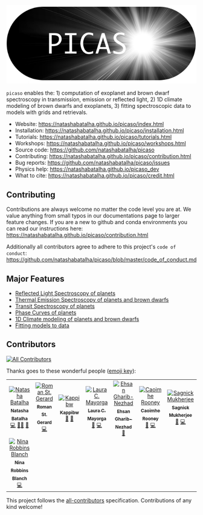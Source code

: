 
![Logo](docs/logo.png)


`picaso` enables the: 1) computation of exoplanet and brown dwarf spectroscopy in transmission, emission or reflected light, 2) 1D climate modeling of brown dwarfs and exoplanets, 3) fitting spectroscopic data to models with grids and retrievals.

- Website: https://natashabatalha.github.io/picaso/index.html 
- Installation: https://natashabatalha.github.io/picaso/installation.html
- Tutorials: https://natashabatalha.github.io/picaso/tutorials.html
- Workshops: https://natashabatalha.github.io/picaso/workshops.html
- Source code: https://github.com/natashabatalha/picaso
- Contributing: https://natashabatalha.github.io/picaso/contribution.html
- Bug reports: https://github.com/natashabatalha/picaso/issues
- Physics help: https://natashabatalha.github.io/picaso_dev 
- What to cite: https://natashabatalha.github.io/picaso/credit.html 



## Contributing

Contributions are always welcome no matter the code level you are at. We value anything from small typos in our documentations page to larger feature changes. If you are a new to github and conda environments you can read our instructions here: https://natashabatalha.github.io/picaso/contribution.html

Additionally all contributors agree to adhere to this project's `code of conduct`: https://github.com/natashabatalha/picaso/blob/master/code_of_conduct.md



## Major Features

- [Reflected Light Spectroscopy of planets](https://natashabatalha.github.io/picaso/notebooks/1_GetStarted.html)
- [Thermal Emission Spectroscopy of planets and brown dwarfs](https://natashabatalha.github.io/picaso/tutorials.html#basics-of-thermal-emission)
- [Transit Spectroscopy of planets](https://natashabatalha.github.io/picaso/notebooks/5_AddingTransitSpectrum.html)
- [Phase Curves of planets](https://natashabatalha.github.io/picaso/notebooks/9e_PhaseCurves.html)
- [1D Climate modeling of planets and brown dwarfs](https://natashabatalha.github.io/picaso/notebooks/climate/12a_BrownDwarf.html)
- [Fitting models to data](https://natashabatalha.github.io/picaso/notebooks/fitdata/GridSearch.html)

## Contributors

<!-- ALL-CONTRIBUTORS-BADGE:START - Do not remove or modify this section -->
[![All Contributors](https://img.shields.io/badge/all_contributors-8-orange.svg?style=flat-square)](#contributors-)
<!-- ALL-CONTRIBUTORS-BADGE:END -->

Thanks goes to these wonderful people ([emoji key](https://allcontributors.org/docs/en/emoji-key)):
<!-- ALL-CONTRIBUTORS-LIST:START - Do not remove or modify this section -->
<!-- prettier-ignore-start -->
<!-- markdownlint-disable -->
<table>
  <tbody>
    <tr>
      <td align="center"><a href="http://natashabatalha.github.io"><img src="https://avatars.githubusercontent.com/u/6554465?v=4?s=100" width="100px;" alt="Natasha Batalha"/><br /><sub><b>Natasha Batalha</b></sub></a><br /><a href="https://github.com/natashabatalha/picaso/commits?author=natashabatalha" title="Code">💻</a> <a href="#mentoring-natashabatalha" title="Mentoring">🧑‍🏫</a> <a href="#maintenance-natashabatalha" title="Maintenance">🚧</a></td>
      <td align="center"><a href="https://github.com/Rangertreaty33"><img src="https://avatars.githubusercontent.com/u/106419391?v=4?s=100" width="100px;" alt="Roman St. Gerard"/><br /><sub><b>Roman St. Gerard</b></sub></a><br /><a href="https://github.com/natashabatalha/picaso/commits?author=Rangertreaty33" title="Code">💻</a></td>
      <td align="center"><a href="http://www.thinkkappi.com"><img src="https://avatars.githubusercontent.com/u/4071244?v=4?s=100" width="100px;" alt="Kappibw"/><br /><sub><b>Kappibw</b></sub></a><br /><a href="https://github.com/natashabatalha/picaso/issues?q=author%3AKappibw" title="Bug reports">🐛</a> <a href="https://github.com/natashabatalha/picaso/commits?author=Kappibw" title="Documentation">📖</a></td>
      <td align="center"><a href="https://github.com/lcmayor"><img src="https://avatars.githubusercontent.com/u/13788703?v=4?s=100" width="100px;" alt="Laura C. Mayorga"/><br /><sub><b>Laura C. Mayorga</b></sub></a><br /><a href="https://github.com/natashabatalha/picaso/issues?q=author%3Alcmayor" title="Bug reports">🐛</a> <a href="https://github.com/natashabatalha/picaso/commits?author=lcmayor" title="Code">💻</a></td>
      <td align="center"><a href="https://www.linkedin.com/in/ehsan-gharib-nezhad/"><img src="https://avatars.githubusercontent.com/u/22139918?v=4?s=100" width="100px;" alt="Ehsan Gharib-Nezhad"/><br /><sub><b>Ehsan Gharib-Nezhad</b></sub></a><br /><a href="#data-EhsanGharibNezhad" title="Data">🔣</a></td>
      <td align="center"><a href="https://github.com/caoimherooney11"><img src="https://avatars.githubusercontent.com/u/24413015?v=4?s=100" width="100px;" alt="Caoimhe Rooney"/><br /><sub><b>Caoimhe Rooney</b></sub></a><br /><a href="#research-caoimherooney11" title="Research">🔬</a> <a href="https://github.com/natashabatalha/picaso/commits?author=caoimherooney11" title="Code">💻</a></td>
      <td align="center"><a href="https://github.com/sagnickm"><img src="https://avatars.githubusercontent.com/u/55552916?v=4?s=100" width="100px;" alt="Sagnick Mukherjee"/><br /><sub><b>Sagnick Mukherjee</b></sub></a><br /><a href="#research-sagnickm" title="Research">🔬</a> <a href="https://github.com/natashabatalha/picaso/commits?author=sagnickm" title="Code">💻</a></td>
    </tr>
    <tr>
      <td align="center"><a href="https://github.com/ninarobbins"><img src="https://avatars.githubusercontent.com/u/43654406?v=4?s=100" width="100px;" alt="Nina Robbins Blanch"/><br /><sub><b>Nina Robbins Blanch</b></sub></a><br /><a href="https://github.com/natashabatalha/picaso/commits?author=ninarobbins" title="Code">💻</a></td>
    </tr>
  </tbody>
</table>

<!-- markdownlint-restore -->
<!-- prettier-ignore-end -->

<!-- ALL-CONTRIBUTORS-LIST:END -->

<!-- ALL-CONTRIBUTORS-LIST:START - Do not remove or modify this section -->
<!-- prettier-ignore-start -->
<!-- markdownlint-disable -->

<!-- markdownlint-restore -->
<!-- prettier-ignore-end -->

<!-- ALL-CONTRIBUTORS-LIST:END -->

This project follows the [all-contributors](https://github.com/all-contributors/all-contributors) specification. Contributions of any kind welcome!


